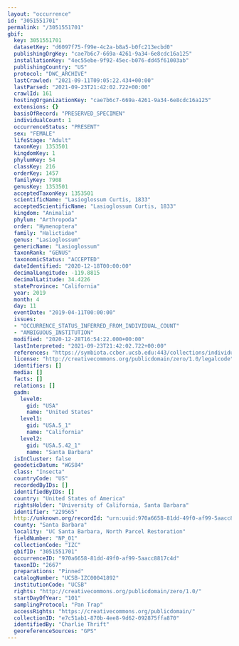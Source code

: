 ```yaml
---
layout: "occurrence"
id: "3051551701"
permalink: "/3051551701"
gbif:
  key: 3051551701
  datasetKey: "d6097f75-f99e-4c2a-b8a5-b0fc213ecbd0"
  publishingOrgKey: "cae7b6c7-669a-4261-9a34-6e8cdc16a125"
  installationKey: "4ec55ebe-9f92-45ec-b076-dd45f61003ab"
  publishingCountry: "US"
  protocol: "DWC_ARCHIVE"
  lastCrawled: "2021-09-11T09:05:22.434+00:00"
  lastParsed: "2021-09-23T21:42:02.722+00:00"
  crawlId: 161
  hostingOrganizationKey: "cae7b6c7-669a-4261-9a34-6e8cdc16a125"
  extensions: {}
  basisOfRecord: "PRESERVED_SPECIMEN"
  individualCount: 1
  occurrenceStatus: "PRESENT"
  sex: "FEMALE"
  lifeStage: "Adult"
  taxonKey: 1353501
  kingdomKey: 1
  phylumKey: 54
  classKey: 216
  orderKey: 1457
  familyKey: 7908
  genusKey: 1353501
  acceptedTaxonKey: 1353501
  scientificName: "Lasioglossum Curtis, 1833"
  acceptedScientificName: "Lasioglossum Curtis, 1833"
  kingdom: "Animalia"
  phylum: "Arthropoda"
  order: "Hymenoptera"
  family: "Halictidae"
  genus: "Lasioglossum"
  genericName: "Lasioglossum"
  taxonRank: "GENUS"
  taxonomicStatus: "ACCEPTED"
  dateIdentified: "2020-12-18T00:00:00"
  decimalLongitude: -119.8815
  decimalLatitude: 34.4226
  stateProvince: "California"
  year: 2019
  month: 4
  day: 11
  eventDate: "2019-04-11T00:00:00"
  issues:
  - "OCCURRENCE_STATUS_INFERRED_FROM_INDIVIDUAL_COUNT"
  - "AMBIGUOUS_INSTITUTION"
  modified: "2020-12-28T16:54:22.000+00:00"
  lastInterpreted: "2021-09-23T21:42:02.722+00:00"
  references: "https://symbiota.ccber.ucsb.edu:443/collections/individual/index.php?occid=229565"
  license: "http://creativecommons.org/publicdomain/zero/1.0/legalcode"
  identifiers: []
  media: []
  facts: []
  relations: []
  gadm:
    level0:
      gid: "USA"
      name: "United States"
    level1:
      gid: "USA.5_1"
      name: "California"
    level2:
      gid: "USA.5.42_1"
      name: "Santa Barbara"
  isInCluster: false
  geodeticDatum: "WGS84"
  class: "Insecta"
  countryCode: "US"
  recordedByIDs: []
  identifiedByIDs: []
  country: "United States of America"
  rightsHolder: "University of California, Santa Barbara"
  identifier: "229565"
  http://unknown.org/recordId: "urn:uuid:970a6658-81dd-49f0-af99-5aacc8817c4d"
  county: "Santa Barbara"
  locality: "UC Santa Barbara, North Parcel Restoration"
  fieldNumber: "NP_01"
  collectionCode: "IZC"
  gbifID: "3051551701"
  occurrenceID: "970a6658-81dd-49f0-af99-5aacc8817c4d"
  taxonID: "2667"
  preparations: "Pinned"
  catalogNumber: "UCSB-IZC00041892"
  institutionCode: "UCSB"
  rights: "http://creativecommons.org/publicdomain/zero/1.0/"
  startDayOfYear: "101"
  samplingProtocol: "Pan Trap"
  accessRights: "https://creativecommons.org/publicdomain/"
  collectionID: "e7c51ab1-870b-4ee8-9d62-092875ffa870"
  identifiedBy: "Charlie Thrift"
  georeferenceSources: "GPS"
---
```


